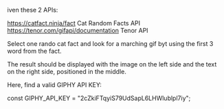 iven these 2 APIs:

https://catfact.ninja/fact Cat Random Facts API
https://tenor.com/gifapi/documentation Tenor API

Select one rando cat fact and look for a marching gif byt using the first 3 word from the fact.

The result should be displayed with the image on the left side and the text on the right side, positioned in the middle.

Here, find a valid GIPHY API KEY:

const GIPHY_API_KEY = "2cZkiFTqyiS79UdSapL6LHWlublpl7iy";

